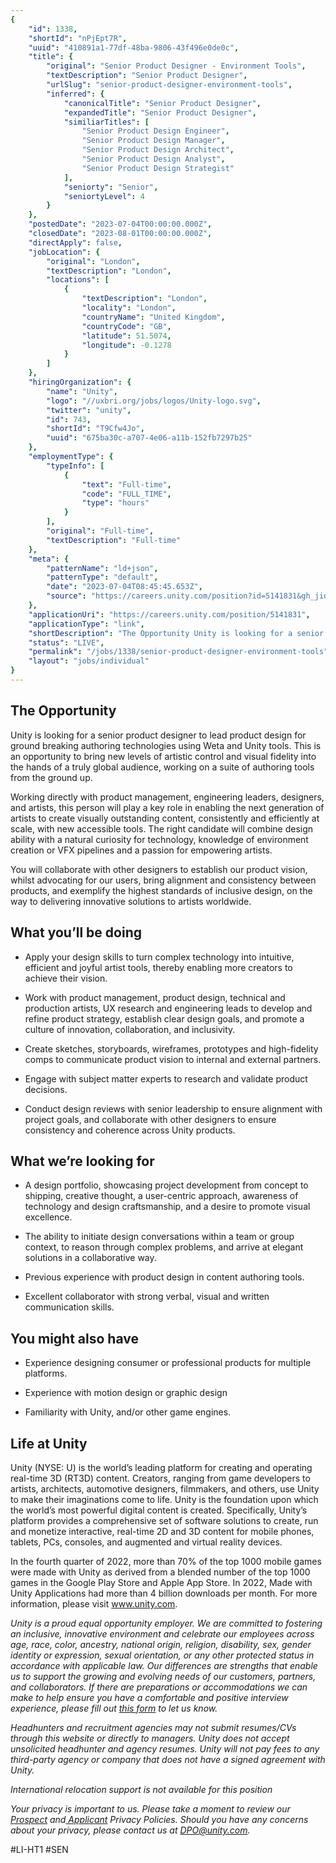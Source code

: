 ```yaml
---
{
	"id": 1338,
	"shortId": "nPjEpt7R",
	"uuid": "410891a1-77df-48ba-9806-43f496e0de0c",
	"title": {
		"original": "Senior Product Designer - Environment Tools",
		"textDescription": "Senior Product Designer",
		"urlSlug": "senior-product-designer-environment-tools",
		"inferred": {
			"canonicalTitle": "Senior Product Designer",
			"expandedTitle": "Senior Product Designer",
			"similiarTitles": [
				"Senior Product Design Engineer",
				"Senior Product Design Manager",
				"Senior Product Design Architect",
				"Senior Product Design Analyst",
				"Senior Product Design Strategist"
			],
			"seniorty": "Senior",
			"seniortyLevel": 4
		}
	},
	"postedDate": "2023-07-04T00:00:00.000Z",
	"closedDate": "2023-08-01T00:00:00.000Z",
	"directApply": false,
	"jobLocation": {
		"original": "London",
		"textDescription": "London",
		"locations": [
			{
				"textDescription": "London",
				"locality": "London",
				"countryName": "United Kingdom",
				"countryCode": "GB",
				"latitude": 51.5074,
				"longitude": -0.1278
			}
		]
	},
	"hiringOrganization": {
		"name": "Unity",
		"logo": "//uxbri.org/jobs/logos/Unity-logo.svg",
		"twitter": "unity",
		"id": 743,
		"shortId": "T9Cfw4Jo",
		"uuid": "675ba30c-a707-4e06-a11b-152fb7297b25"
	},
	"employmentType": {
		"typeInfo": [
			{
				"text": "Full-time",
				"code": "FULL_TIME",
				"type": "hours"
			}
		],
		"original": "Full-time",
		"textDescription": "Full-time"
	},
	"meta": {
		"patternName": "ld+json",
		"patternType": "default",
		"date": "2023-07-04T08:45:45.653Z",
		"source": "https://careers.unity.com/position?id=5141831&gh_jid=5141831&gh_src=6a88ef721us"
	},
	"applicationUri": "https://careers.unity.com/position/5141831",
	"applicationType": "link",
	"shortDescription": "The Opportunity Unity is looking for a senior product designer to lead product design for ground breaking authoring technologies using Weta and Unity tools. This is an opportunity to bring new levels",
	"status": "LIVE",
	"permalink": "/jobs/1338/senior-product-designer-environment-tools",
	"layout": "jobs/individual"
}
---
```

<h2>The Opportunity</h2><p>Unity is looking for a senior product designer to lead product design for ground breaking authoring technologies using Weta and Unity tools. This is an opportunity to bring new levels of artistic control and visual fidelity into the hands of a truly global audience, working on a suite of authoring tools from the ground up.</p><p>Working directly with product management, engineering leaders, designers, and artists, this person will play a key role in enabling the next generation of artists to create visually outstanding content, consistently and efficiently at scale, with new accessible tools. The right candidate will combine design ability with a natural curiosity for technology, knowledge of environment creation or VFX pipelines and a passion for empowering artists.</p><p>You will collaborate with other designers to establish our product vision, whilst advocating for our users, bring alignment and consistency between products, and exemplify the highest standards of inclusive design, on the way to delivering innovative solutions to artists worldwide.</p><h2>What you’ll be doing</h2><ul><li><p>Apply your design skills to turn complex technology into intuitive, efficient and joyful artist tools, thereby enabling more creators to achieve their vision.</p></li><li><p>Work with product management, product design, technical and production artists, UX research and engineering leads to develop and refine product strategy, establish clear design goals, and promote a culture of innovation, collaboration, and inclusivity.</p></li><li><p>Create sketches, storyboards, wireframes, prototypes and high-fidelity comps to communicate product vision to internal and external partners.</p></li><li><p>Engage with subject matter experts to research and validate product decisions.</p></li><li><p>Conduct design reviews with senior leadership to ensure alignment with project goals, and collaborate with other designers to ensure consistency and coherence across Unity products.</p></li></ul><h2>What we’re looking for</h2><ul><li><p>A design portfolio, showcasing project development from concept to shipping, creative thought, a user-centric approach, awareness of technology and design craftsmanship, and a desire to promote visual excellence.</p></li><li><p>The ability to initiate design conversations within a team or group context, to reason through complex problems, and arrive at elegant solutions in a collaborative way.</p></li><li><p>Previous experience with product design in content authoring tools.</p></li><li><p>Excellent collaborator with strong verbal, visual and written communication skills.</p></li></ul><h2>You might also have</h2><ul><li><p>Experience designing consumer or professional products for multiple platforms.</p></li><li><p>Experience with motion design or graphic design</p></li><li><p>Familiarity with Unity, and/or other game engines.</p></li></ul><h2><strong>Life at Unity</strong></h2><p>Unity (NYSE: U) is the world’s leading platform for creating and operating real-time 3D (RT3D) content. Creators, ranging from game developers to artists, architects, automotive designers, filmmakers, and others, use Unity to make their imaginations come to life. Unity is the foundation upon which the world’s most powerful digital content is created. Specifically, Unity’s platform provides a comprehensive set of software solutions to create, run and monetize interactive, real-time 2D and 3D content for mobile phones, tablets, PCs, consoles, and augmented and virtual reality devices.</p><p>In the fourth quarter of 2022, more than 70% of the top 1000 mobile games were made with Unity as derived from a blended number of the top 1000 games in the Google Play Store and Apple App Store. In 2022, Made with Unity Applications had more than 4 billion downloads per month. For more information, please visit <a target="_blank" rel="noopener noreferrer nofollow" href="http://www.unity.com">www.unity.com</a>.</p><p><em>Unity is a proud equal opportunity employer. We are committed to fostering an inclusive, innovative environment and celebrate our employees across age, race, color, ancestry, national origin, religion, disability, sex, gender identity or expression, sexual orientation, or any other protected status in accordance with applicable law. Our differences are strengths that enable us to support the growing and evolving needs of our customers, partners, and collaborators. If there are preparations or accommodations we can make to help ensure you have a comfortable and positive interview experience, please fill out </em><a target="_blank" rel="noopener noreferrer nofollow" href="https://docs.google.com/forms/d/e/1FAIpQLSdrbRLG1N-apH1eahQ622Gypo-rmiAB6LLTP1UsSWQNu7omxQ/viewform"><em>this form</em></a><em> to let us know.</em></p><p><em>Headhunters and recruitment agencies may not submit resumes/CVs through this website or directly to managers. Unity does not accept unsolicited headhunter and agency resumes. Unity will not pay fees to any third-party agency or company that does not have a signed agreement with Unity.</em></p><p><em>International relocation support is not available for this position&nbsp;</em></p><p><em>Your privacy is important to us. Please take a moment to review our</em><a target="_blank" rel="noopener noreferrer nofollow" href="https://unity.com/legal/global-data-privacy-notice-to-prospects"><em> Prospect</em></a><em> and</em><a target="_blank" rel="noopener noreferrer nofollow" href="https://unity.com/de/legal/global-data-privacy-notice-to-applicants"><em> Applicant</em></a><em> Privacy Policies. Should you have any concerns about your privacy, please contact us at </em><a target="_blank" rel="noopener noreferrer nofollow" href="mailto:DPO@unity.com"><em>DPO@unity.com</em></a><em>.</em></p><p>#LI-HT1 #SEN</p>
